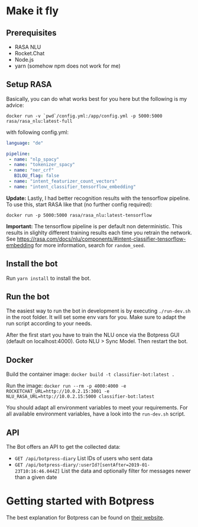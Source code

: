 # Make it fly

## Prerequisites

* RASA NLU
* Rocket.Chat
* Node.js
* yarn (somehow npm does not work for me)

## Setup RASA

Basically, you can do what works best for you here but the following is my advice:

```docker run -v `pwd`/config.yml:/app/config.yml -p 5000:5000 rasa/rasa_nlu:latest-full```

with following config.yml:

```yaml
language: "de"

pipeline:
 - name: "nlp_spacy"
 - name: "tokenizer_spacy"
 - name: "ner_crf"
   BILOU_flag: false
 - name: "intent_featurizer_count_vectors"
 - name: "intent_classifier_tensorflow_embedding"
```

**Update:** Lastly, I had better recognition results with the tensorflow pipeline. To use this, start RASA like that (no further config required):

```docker run -p 5000:5000 rasa/rasa_nlu:latest-tensorflow```

**Important:** The tensorflow pipeline is per default non deterministic. This results in slighlty different training results each time you retrain the network. See https://rasa.com/docs/nlu/components/#intent-classifier-tensorflow-embedding for more information, search for ```random_seed```.

## Install the bot

Run `yarn install` to install the bot.

## Run the bot

The easiest way to run the bot in development is by executing ```./run-dev.sh``` in the root folder. It will set some env vars for you. Make sure to adapt the run script according to your needs.

After the first start you have to train the NLU once via the Botpress GUI (default on localhost:4000). Goto NLU > Sync Model. Then restart the bot.

## Docker

Build the container image: ```docker build -t classifier-bot:latest .```

Run the image: ```docker run --rm -p 4000:4000 -e ROCKETCHAT_URL=http://10.0.2.15:3001 -e NLU_RASA_URL=http://10.0.2.15:5000 classifier-bot:latest```

You should adapt all environment variables to meet your requirements. For all available environment variables, have a look into the ```run-dev.sh``` script.

## API

The Bot offers an API to get the collected data:

- ```GET /api/botpress-diary``` List IDs of users who sent data
- ```GET /api/botpress-diary/:userId?[sentAfter=2019-01-23T10:16:46.044Z]``` List the data and optionally filter for messages newer than a given date

# Getting started with Botpress

The best explanation for Botpress can be found on [their website](https://botpress.io/docs/10.50/getting_started/trivia_flows/).
